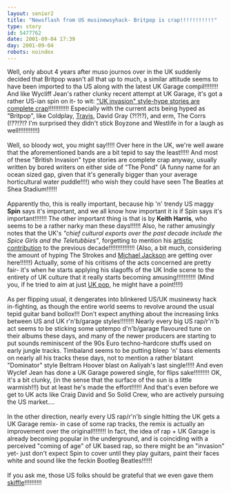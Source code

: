 ```yaml
---
layout: senior2
title: "Newsflash from US musinewsyhack- Britpop is crap!!!!!!!!!!!"
type: story
id: 5477762
date: 2001-09-04 17:39
day: 2001-09-04
robots: noindex
---
```

Well, only about 4 years after muso journos over in the UK suddenly decided that Britpop wasn't all that up to much, a similar attitude seems to have been imported to tha US along with the latest UK Garage compil!!!!!!!! And like Wycliff Jean's rather clunky recent attempt at UK Garage, it's got a rather US-ian spin on it- to wit: <a href="http://slate.msn.com/culturebox/entries/01-08-31_114581.asp">"UK invasion" style-hype stories are complete crap</a>!!!!!!!!!!!! Especially with the current acts being hyped as "Britpop", like Coldplay, <a href="http://sites.netscape.net/fridgemagnetcam/travis_are_shit.jpg">Travis</a>, David Gray (?!?!?), and erm, The Corrs (!??!?!? I'm surprised they didn't stick Boyzone and Westlife in for a laugh as well!!!!!!!!!!!) <br/> <br/>Well, so bloody wot, you might say!!!!! Over here in the UK, we're well aware that the aforementioned bands are a bit tepid to say the least!!!!! And most of these "British Invasion" type stories are complete crap anyway, usually written by bored writers on either side of "The Pond" (A funny name for an ocean sized gap, given that it's generally bigger than your average horticultural water puddle!!!!) who wish they could have seen The Beatles at Shea Stadium!!!!!!<br/> <br/>Apparently tho, this is really important, because hip 'n' trendy US maggy <b>Spin</b> says it's important, and we all know how important it is if Spin says it's important!!!!!!! The other important thing is that is by <b>Keith Harris</b>, who seems to be a rather narky man these days!!!!!! Also, he rather amusingly notes that the UK's <i>"chief cultural exports over the past decade include the Spice Girls and the Teletubbies"</i>, forgetting to mention his <a href="http://www.cwn.org.uk/tourism/clubs/colosseum/2000/11/001121-orville-cuddles.htm">artistic contribution</a> to the previous decade!!!!!!!!!!!!!!! (Also, a bit much, considering the amount of hyping The Strokes and <a href="http://news.independent.co.uk/people/profiles/story.jsp?dir=81&amp;story=92147&amp;host=3&amp;printable=1">Michael Jackson</a> are getting over here!!!!!!) Actually, some of his critisms of the acts concerned are pretty fair- it's when he starts applying his slagoffs of the UK Indie scene to the entirety of UK culture that it really starts becoming amusing!!!!!!!!!!! (Mind you, if he tried to aim at just <a href="http://www.guardian.co.uk/Print/0,3858,4247673,00.html">UK pop</a>, he might have a point!!!!)<br/> <br/>As per flipping usual, it dengerates into blinkered US/UK musinewsy hack in-fighting, as though the entire world seems to revolve around the usual tepid guitar band bollox!!! Don't expect anything about the increasing links between US and UK r'n'b/garage styles!!!!!!!! Nearly every big US rap/r'n'b act seems to be sticking some uptempo d'n'b/garage flavoured tune on their albums these days, and many of the newer producers are starting to put sounds reminiscent of the 90s Euro techno-hardcore stuffs used on early jungle tracks. Timbaland seems to be putting bleep 'n' bass elements on nearly all his tracks these days, not to mention a rather blatant "Dominator" style Beltram Hoover blast on Aaliyah's last single!!!!! And even Wyclef Jean has done a UK Garage powered single, for flips sake!!!!!!!!! OK, it's a bit clunky, (in the sense that the surface of the sun is a little warmish!!!) but at least he's made the effort!!!!!! And that's even before we get to UK acts like Craig David and So Solid Crew, who are actively pursuing the US market....<br/> <br/>In the other direction, nearly every US rap/r'n'b single hitting the UK gets a UK Garage remix- in case of some rap tracks, the remix is actually an improvement over the original!!!!!!!! In fact, the idea of rap + UK Garage is already becoming popular in the underground, and is coinciding with a perceived "coming of age" of UK based rap, so there might be an "invasion" yet- just don't expect Spin to cover until they play guitars, paint their faces white and sound like the feckin Bootleg Beatles!!!!!!<br/> <br/>If you ask me, those US folks should be grateful that we even gave them <a href="http://www.ncbookstore.com/music/skiffle.htm">skiffle</a>!!!!!!!!!!
